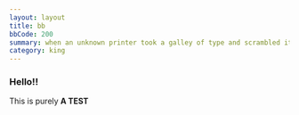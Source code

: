 ```yaml
---
layout: layout
title: bb
bbCode: 200 
summary: when an unknown printer took a galley of type and scrambled it to make a type specimen book
category: king
---
```



### Hello!!

This is purely **A TEST**